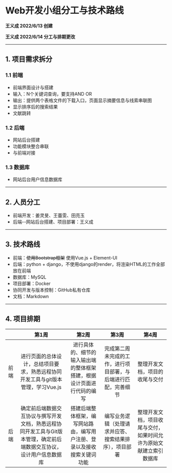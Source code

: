 # Web开发小组分工与技术路线

**王义成 2022/6/13 创建**

**王义成 2022/6/14 分工与排期更改**

---

## 1. 项目需求拆分

### 1.1 前端
* 前端界面设计与搭建
* 输入：N个关键词查询，要支持AND OR
* 输出：提供两个表格文件的下载入口，页面显示摘要信息与线索串联图
* 显示排序后的搜索结果
* 文献跳转

### 1.2 后端
* 网站后台搭建
* 功能模块整合串联
* 与前端对接

### 1.3 数据库
* 网站后台用户信息数据库

---

## 2. 人员分工
* 前端开发：姜灵旻、王蕾雯、田亮玉
* 后端--网站后台搭建、项目部署：王义成

---

## 3. 技术路线
* 前端：~~使用Bootstrap框架~~ 使用Vue.js + Element-UI
* 后端：python + django，不使用django的render，将渲染HTML的工作全部放在前端
* 数据库：MySQL
* 项目部署：Docker
* 协同开发与版本控制：GitHub私有仓库
* 文档：Markdown

---

## 4. 项目排期
|     | 第1周 | 第2周 | 第3周 | 第4周 |
| :--: | :--: | :--: | :--: | :--: |
前端 | 进行页面的总体设计，总结项目要求，熟悉远程协同开发工具与git版本管理，学习Vue.js | 进行具体的、细节的输入输出端的整体框架搭建，根据设计页面进行代码的编写 | 完成第二周未完成的工作，进行项目部署，与后端进行匹配，完善细节 | 整理开发文档，项目的收尾与交付 |
后端 | 确定前后端数据交互协议与撰写开发文档，熟悉远程协同开发工具与Git版本管理，确定前后端数据交互协议，设计用户信息数据库 | 搭建后端整体框架，编写网站路由，编写用户注册、登录以及接收搜索关键词功能 | 编写业务逻辑（处理请求并应答、搜索结果排序），项目部署 | 整理开发文档，项目收尾与交付，如果时间允许为原始文献建立索引数据库 |
